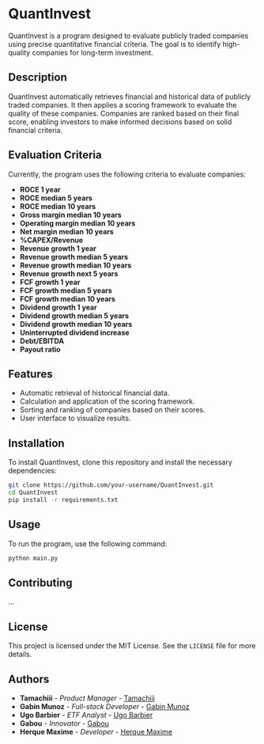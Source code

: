 # QuantInvest

QuantInvest is a program designed to evaluate publicly traded companies using precise quantitative financial criteria. The goal is to identify high-quality companies for long-term investment.

## Description

QuantInvest automatically retrieves financial and historical data of publicly traded companies. It then applies a scoring framework to evaluate the quality of these companies. Companies are ranked based on their final score, enabling investors to make informed decisions based on solid financial criteria.

## Evaluation Criteria

Currently, the program uses the following criteria to evaluate companies:

- **ROCE 1 year**
- **ROCE median 5 years**
- **ROCE median 10 years**
- **Gross margin median 10 years**
- **Operating margin median 10 years**
- **Net margin median 10 years**
- **%CAPEX/Revenue**
- **Revenue growth 1 year**
- **Revenue growth median 5 years**
- **Revenue growth median 10 years**
- **Revenue growth next 5 years**
- **FCF growth 1 year**
- **FCF growth median 5 years**
- **FCF growth median 10 years**
- **Dividend growth 1 year**
- **Dividend growth median 5 years**
- **Dividend growth median 10 years**
- **Uninterrupted dividend increase**
- **Debt/EBITDA**
- **Payout ratio**

## Features

- Automatic retrieval of historical financial data.
- Calculation and application of the scoring framework.
- Sorting and ranking of companies based on their scores.
- User interface to visualize results.

## Installation

To install QuantInvest, clone this repository and install the necessary dependencies:

```bash
git clone https://github.com/your-username/QuantInvest.git
cd QuantInvest
pip install -r requirements.txt
```

## Usage

To run the program, use the following command:

```bash
python main.py
```

## Contributing

...

## License

This project is licensed under the MIT License. See the `LICENSE` file for more details.

## Authors

- **Tamachiii** - *Product Manager* - [Tamachiii](https://github.com/Tamachiii)
- **Gabin Munoz** - *Full-stack Developer* - [Gabin Munoz](https://github.com/Munozmu)
- **Ugo Barbier** - *ETF Analyst* - [Ugo Barbier](https://github.com/ugobarbier)
- **Gabou** - *Innovator* - [Gabou]()
- **Herque Maxime** - *Developer* - [Herque Maxime](https://github.com/R3tr0oO)
